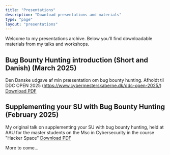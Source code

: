 ```yaml
---
title: "Presentations"
description: "Download presentations and materials"
type: "page"
layout: "presentations"
---
```


Welcome to my presentations archive. Below you'll find downloadable materials from my talks and workshops.

## Bug Bounty Hunting introduction (Short and Danish) (March 2025)
Den Danske udgave af min præsentation om bug bounty hunting. Afholdt til DDC OPEN 2025 (https://www.cybermesterskaberne.dk/ddc-open-2025/)
[Download PDF](/files/SHORT_AND_DANISH_Supplementing_your_SU_with_bug_bounty_hunting.pdf)

## Supplementing your SU with Bug Bounty Hunting (February 2025)
My original talk on supplementing your SU with bug bounty hunting, held at AAU for the master students on the Msc in Cybersecurity in the course "Hacker Space"
[Download PDF](/files/Supplementing_your_SU_with_bug_bounty_hunting.pdf)

More to come...